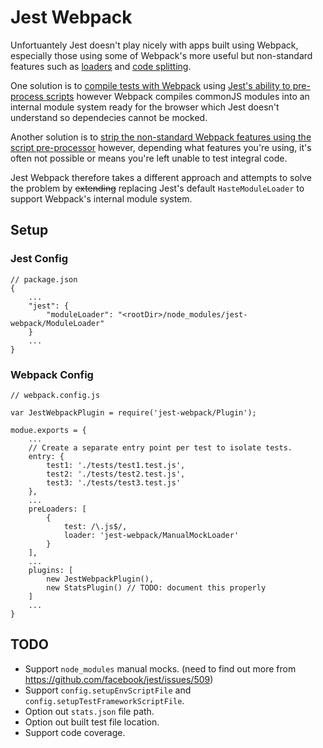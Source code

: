 # Jest Webpack

Unfortuantely Jest doesn't play nicely with apps built using Webpack, especially those using some of Webpack's more useful but non-standard features such as [loaders](http://webpack.github.io/docs/loaders.html) and [code splitting](http://webpack.github.io/docs/code-splitting.html).

One solution is to [compile tests with Webpack](https://github.com/ColCh/jest-webpack) using [Jest's ability to pre-process scripts](https://facebook.github.io/jest/docs/api.html#config-scriptpreprocessor-string) however Webpack compiles commonJS modules into an internal module system ready for the browser which Jest doesn't understand so dependecies cannot be mocked.

Another solution is to [strip the non-standard Webpack features using the script pre-processor](https://github.com/atecarlos/webpack-babel-jest) however, depending what features you're using, it's often not possible or means you're left unable to test integral code.

Jest Webpack therefore takes a different approach and attempts to solve the problem by ~~extending~~ replacing Jest's default `HasteModuleLoader` to support Webpack's internal module system.

## Setup
### Jest Config
```
// package.json
{
    ...
    "jest": {
        "moduleLoader": "<rootDir>/node_modules/jest-webpack/ModuleLoader"
    }
    ...
}

```

### Webpack Config
```
// webpack.config.js

var JestWebpackPlugin = require('jest-webpack/Plugin');

modue.exports = {
    ...
    // Create a separate entry point per test to isolate tests.
    entry: {
        test1: './tests/test1.test.js',
        test2: './tests/test2.test.js',
        test3: './tests/test3.test.js'
    },
    ...
    preLoaders: [
        {
            test: /\.js$/,
            loader: 'jest-webpack/ManualMockLoader'
        }
    ],
    ...
    plugins: [
        new JestWebpackPlugin(),
        new StatsPlugin() // TODO: document this properly
    ]
    ...
}
```

## TODO

- Support `node_modules` manual mocks. (need to find out more from https://github.com/facebook/jest/issues/509)
- Support `config.setupEnvScriptFile` and `config.setupTestFrameworkScriptFile`.
- Option out `stats.json` file path.
- Option out built test file location.
- Support code coverage.
